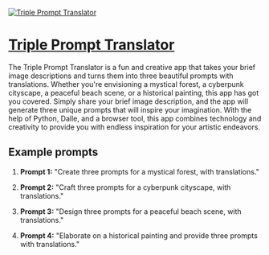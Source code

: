 [![Triple Prompt Translator](null)](https://chat.openai.com/g/g-suQ8LO0Fq-triple-prompt-translator)

# [Triple Prompt Translator](https://chat.openai.com/g/g-suQ8LO0Fq-triple-prompt-translator)

The Triple Prompt Translator is a fun and creative app that takes your brief image descriptions and turns them into three beautiful prompts with translations. Whether you're envisioning a mystical forest, a cyberpunk cityscape, a peaceful beach scene, or a historical painting, this app has got you covered. Simply share your brief image description, and the app will generate three unique prompts that will inspire your imagination. With the help of Python, Dalle, and a browser tool, this app combines technology and creativity to provide you with endless inspiration for your artistic endeavors.

## Example prompts

1. **Prompt 1:** "Create three prompts for a mystical forest, with translations."

2. **Prompt 2:** "Craft three prompts for a cyberpunk cityscape, with translations."

3. **Prompt 3:** "Design three prompts for a peaceful beach scene, with translations."

4. **Prompt 4:** "Elaborate on a historical painting and provide three prompts with translations."